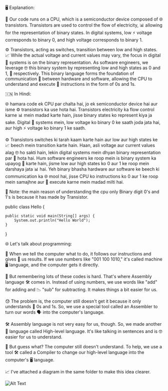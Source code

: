 
  🖥️ Explanation:

  🤖 Our code runs on a CPU, which is a semiconductor device composed of
  🌐 transistors. Transistors are used to control the flow of electricity,
  📊 allowing for the representation of binary states. In digital systems, low
  ⚡ voltage corresponds to binary 0, and high voltage corresponds to binary 1.
  
  ⚙️ Transistors, acting as switches, transition between low and high states.
  📈 While the actual voltage and current values may vary, the focus in digital
  🧠 systems is on the binary representation. As software engineers, we leverage
  🤓 this binary system by representing low and high states as 0 and 1,
  👾 respectively. This binary language forms the foundation of communication
  📡 between hardware and software, allowing the CPU to understand and execute
  🔄 instructions in the form of 0s and 1s.
  
  
  🇮🇳 In Hindi:
  
  🌐 hamara code ek CPU par chalta hai, jo ek semiconductor device hai aur isme
  ⚙️ transistors ka use hota hai. Transistors electricity ka flow control karne
  📊 mein madad karte hain, jisse binary states ko represent kiya ja sake. Digital
  🧠 systems mein, low voltage ko binary 0 ke saath joda jata hai, aur high
  ⚡ voltage ko binary 1 ke saath.
  
  ⚙️ Transistors switches ki tarah kaam karte hain aur low aur high states ke
  📈 beech mein transition karte hain. Haan, asli voltage aur current values alag
  🤓 ho sakti hain, lekin digital systems mein dhyan binary representation par
  📡 hota hai. Hum software engineers ke roop mein is binary system ka upayog
  🔄 karte hain, jisme low aur high states ko 0 aur 1 ke roop mein darshaya jata
  📊 hai. Yeh binary bhasha hardware aur software ke beech ki communication ka
  🌐 mool hai, jisse CPU ko instructions ko 0 aur 1 ke roop mein samajhne aur
  🔄 execute karne mein madad milti hai.
  
  📝 Note:
  the main reason of understanding the cpu only Binary digit 0's and 1's is because it has made by Transistor.
 
public class Hello {

    public static void main(String[] args) {
        System.out.println("Hello World");
    }

}

  
  🌐 Let's talk about programming:
  
  🤖 When we tell the computer what to do, it follows our instructions and gives
  🎯 us results. If we use numbers like "001 100 1010," it's called machine
  🖥️ language, and the computer gets it directly.
  
  🤔 But remembering lots of these codes is hard. That's where Assembly language
  🛠️ comes in. Instead of using numbers, we use words like "add" for adding and
  📉 "sub" for subtracting. It makes things a bit easier for us.
  
  😓 The problem is, the computer still doesn't get it because it only understands
  🔄 0s and 1s. So, we use a special tool called an Assembler to turn our words
  🗣️ into the computer's language.
  
  🛠️ Assembly language is not very easy for us, though. So, we made another
  📝 language called High-level language. It's like talking in sentences and is
  🤓 easier for us to understand.
 
  🤖 But guess what? The computer still doesn't understand. To help, we use a tool
  🛠️ called a Compiler to change our high-level language into the computer's
  🖥️ language.
  
  📈 I've attached a diagram in the same folder to make this idea clearer.



 ![Alt Text](/1.%20📘%20Detailed%20Explained%20Java%20Programming/image.jpg)



